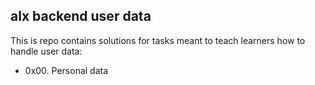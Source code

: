 ## alx backend user data

This is repo contains solutions for tasks meant to teach learners how to handle
user data:
- 0x00. Personal data
